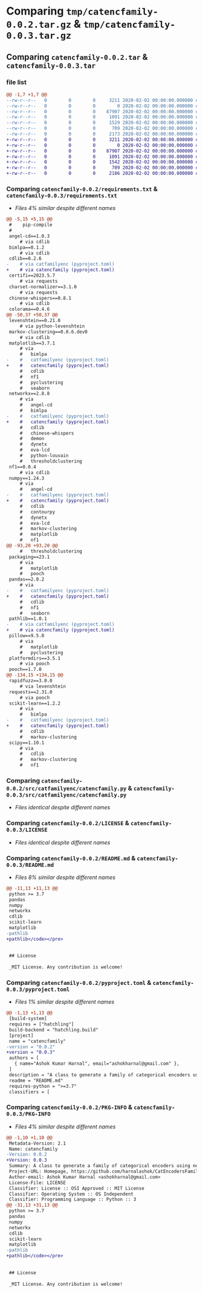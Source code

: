# Comparing `tmp/catencfamily-0.0.2.tar.gz` & `tmp/catencfamily-0.0.3.tar.gz`

## Comparing `catencfamily-0.0.2.tar` & `catencfamily-0.0.3.tar`

### file list

```diff
@@ -1,7 +1,7 @@
--rw-r--r--   0        0        0     3211 2020-02-02 00:00:00.000000 catencfamily-0.0.2/requirements.txt
--rw-r--r--   0        0        0        0 2020-02-02 00:00:00.000000 catencfamily-0.0.2/src/catfamilyenc/__init__.py
--rw-r--r--   0        0        0    87907 2020-02-02 00:00:00.000000 catencfamily-0.0.2/src/catfamilyenc/catencfamily.py
--rw-r--r--   0        0        0     1091 2020-02-02 00:00:00.000000 catencfamily-0.0.2/LICENSE
--rw-r--r--   0        0        0     1529 2020-02-02 00:00:00.000000 catencfamily-0.0.2/README.md
--rw-r--r--   0        0        0      709 2020-02-02 00:00:00.000000 catencfamily-0.0.2/pyproject.toml
--rw-r--r--   0        0        0     2173 2020-02-02 00:00:00.000000 catencfamily-0.0.2/PKG-INFO
+-rw-r--r--   0        0        0     3211 2020-02-02 00:00:00.000000 catencfamily-0.0.3/requirements.txt
+-rw-r--r--   0        0        0        0 2020-02-02 00:00:00.000000 catencfamily-0.0.3/src/catfamilyenc/__init__.py
+-rw-r--r--   0        0        0    87907 2020-02-02 00:00:00.000000 catencfamily-0.0.3/src/catfamilyenc/catencfamily.py
+-rw-r--r--   0        0        0     1091 2020-02-02 00:00:00.000000 catencfamily-0.0.3/LICENSE
+-rw-r--r--   0        0        0     1542 2020-02-02 00:00:00.000000 catencfamily-0.0.3/README.md
+-rw-r--r--   0        0        0      709 2020-02-02 00:00:00.000000 catencfamily-0.0.3/pyproject.toml
+-rw-r--r--   0        0        0     2186 2020-02-02 00:00:00.000000 catencfamily-0.0.3/PKG-INFO
```

### Comparing `catencfamily-0.0.2/requirements.txt` & `catencfamily-0.0.3/requirements.txt`

 * *Files 4% similar despite different names*

```diff
@@ -5,15 +5,15 @@
 #    pip-compile
 #
 angel-cd==1.0.3
     # via cdlib
 bimlpa==0.1.2
     # via cdlib
 cdlib==0.2.6
-    # via catfamilyenc (pyproject.toml)
+    # via catencfamily (pyproject.toml)
 certifi==2023.5.7
     # via requests
 charset-normalizer==3.1.0
     # via requests
 chinese-whispers==0.8.1
     # via cdlib
 colorama==0.4.6
@@ -50,37 +50,37 @@
 levenshtein==0.21.0
     # via python-levenshtein
 markov-clustering==0.0.6.dev0
     # via cdlib
 matplotlib==3.7.1
     # via
     #   bimlpa
-    #   catfamilyenc (pyproject.toml)
+    #   catencfamily (pyproject.toml)
     #   cdlib
     #   nf1
     #   pyclustering
     #   seaborn
 networkx==2.8.8
     # via
     #   angel-cd
     #   bimlpa
-    #   catfamilyenc (pyproject.toml)
+    #   catencfamily (pyproject.toml)
     #   cdlib
     #   chinese-whispers
     #   demon
     #   dynetx
     #   eva-lcd
     #   python-louvain
     #   thresholdclustering
 nf1==0.0.4
     # via cdlib
 numpy==1.24.3
     # via
     #   angel-cd
-    #   catfamilyenc (pyproject.toml)
+    #   catencfamily (pyproject.toml)
     #   cdlib
     #   contourpy
     #   dynetx
     #   eva-lcd
     #   markov-clustering
     #   matplotlib
     #   nf1
@@ -93,20 +93,20 @@
     #   thresholdclustering
 packaging==23.1
     # via
     #   matplotlib
     #   pooch
 pandas==2.0.2
     # via
-    #   catfamilyenc (pyproject.toml)
+    #   catencfamily (pyproject.toml)
     #   cdlib
     #   nf1
     #   seaborn
 pathlib==1.0.1
-    # via catfamilyenc (pyproject.toml)
+    # via catencfamily (pyproject.toml)
 pillow==9.5.0
     # via
     #   matplotlib
     #   pyclustering
 platformdirs==3.5.1
     # via pooch
 pooch==1.7.0
@@ -134,15 +134,15 @@
 rapidfuzz==3.0.0
     # via levenshtein
 requests==2.31.0
     # via pooch
 scikit-learn==1.2.2
     # via
     #   bimlpa
-    #   catfamilyenc (pyproject.toml)
+    #   catencfamily (pyproject.toml)
     #   cdlib
     #   markov-clustering
 scipy==1.10.1
     # via
     #   cdlib
     #   markov-clustering
     #   nf1
```

### Comparing `catencfamily-0.0.2/src/catfamilyenc/catencfamily.py` & `catencfamily-0.0.3/src/catfamilyenc/catencfamily.py`

 * *Files identical despite different names*

### Comparing `catencfamily-0.0.2/LICENSE` & `catencfamily-0.0.3/LICENSE`

 * *Files identical despite different names*

### Comparing `catencfamily-0.0.2/README.md` & `catencfamily-0.0.3/README.md`

 * *Files 8% similar despite different names*

```diff
@@ -11,13 +11,13 @@
 python >= 3.7
 pandas
 numpy
 networkx
 cdlib
 scikit-learn
 matplotlib
-pathlib
+pathlib</code></pre>
 
 
 ## License
 
 _MIT License. Any contribution is welcome!
```

### Comparing `catencfamily-0.0.2/pyproject.toml` & `catencfamily-0.0.3/pyproject.toml`

 * *Files 1% similar despite different names*

```diff
@@ -1,13 +1,13 @@
 [build-system]
 requires = ["hatchling"]
 build-backend = "hatchling.build"
 [project]
 name = "catencfamily"
-version = "0.0.2"
+version = "0.0.3"
 authors = [
   { name="Ashok Kumar Harnal", email="ashokharnal@gmail.com" },
 ]
 description = "A class to generate a family of categorical encoders using network analysis"
 readme = "README.md"
 requires-python = ">=3.7"
 classifiers = [
```

### Comparing `catencfamily-0.0.2/PKG-INFO` & `catencfamily-0.0.3/PKG-INFO`

 * *Files 4% similar despite different names*

```diff
@@ -1,10 +1,10 @@
 Metadata-Version: 2.1
 Name: catencfamily
-Version: 0.0.2
+Version: 0.0.3
 Summary: A class to generate a family of categorical encoders using network analysis
 Project-URL: Homepage, https://github.com/harnalashok/CatEncodersFamily
 Author-email: Ashok Kumar Harnal <ashokharnal@gmail.com>
 License-File: LICENSE
 Classifier: License :: OSI Approved :: MIT License
 Classifier: Operating System :: OS Independent
 Classifier: Programming Language :: Python :: 3
@@ -31,13 +31,13 @@
 python >= 3.7
 pandas
 numpy
 networkx
 cdlib
 scikit-learn
 matplotlib
-pathlib
+pathlib</code></pre>
 
 
 ## License
 
 _MIT License. Any contribution is welcome!
```

